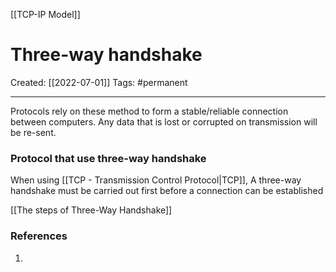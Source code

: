 [[TCP-IP Model]]

# Three-way handshake
Created:  [[2022-07-01]]
Tags: #permanent 

---
Protocols rely on these method to form a stable/reliable connection between computers. Any data that is lost or corrupted on transmission will be re-sent.


### Protocol that use three-way handshake
When using [[TCP - Transmission Control Protocol|TCP]], 
A three-way handshake must be carried out first before a connection can be established 




[[The steps of Three-Way Handshake]]


















### References
1. 